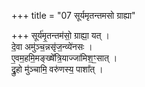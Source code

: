 +++
title = "07 सूर्यमृतन्तमसो ग्राह्या"

+++
सूर्य॑मृ॒तन्तम॑सो॒ ग्राह्या॒ यत् ।  
दे॒वा अमु॑ञ्च॒न्नसृ॑ज॒न्व्ये॑नसः ।  
ए॒वम॒हमि॒मङ्ख्षे᳚त्रि॒याज्जा॑मिश॒ꣳ॒सात् ।  
द्रु॒हो मु॑ञ्चामि॒ वरु॑णस्य॒ पाशा᳚त् ।  
